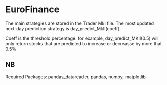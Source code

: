 # EuroFinance

The main strategies are stored in the Trader MkI file. The most updated next-day prediction strategy is day_predict_MkII(coeff).

Coeff is the threshold percentage. for example, day_predict_MKII(0.5) will only return stocks that are predicted to increase or decreasse by more that 0.5%


## NB
Required Packages:  pandas_datareader, pandas, numpy, matplotlib
